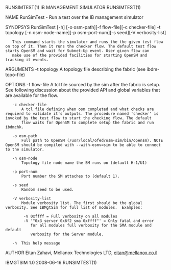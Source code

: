 RUNSIMTEST(1)                                                                              IB MANAGEMENT SIMULATOR                                                                              RUNSIMTEST(1)



NAME
       RunSimTest - Run a test over the IB management simulator

SYNOPSYS
       RunSimTest [-h] [-o osm-path][-f flow-file][-c checker-file]
          -t topology [-n osm-node-name][-p osm-port-num][-s seed][-V verbosity-list]

       This command starts the simulator and runs the the given test flow on top of it. Then it runs the checker flow. The default test flow starts OpenSM and wait for Subnet-Up event. User given flow can
       make use of the provided facilities for starting OpenSM and tracking it events.

ARGUMENTS
       -t topology
           A topology file describing the fabric (see ibdm-topo-file)

OPTIONS
       -f flow-file
           A tcl file sourced by the sim after the fabric is setup. See following discussion about the provided API and global variables that are available for the flow.

       -c checker-file
           A tcl file defining when osm completed and what checks are requierd to validate it's outputs. The procedure named 'checker' is invoked by the test flow to start the checking flow. The default
           flow waits for OpenSM to complete setup the fabric and run ibdmchk.

       -o osm-path
           Full path to OpenSM (/usr/local/ofed/osm-sim/bin/opensm). NOTE OpenSM should be compiled with --with-osmv=sim to be able to connect to the simulator.

       -n osm-node
           Topology file node name the SM runs on (default H-1/U1)

       -p port-num
           Port number the SM attaches to (default 1).

       -s seed
           Random seed to be used.

       -V verbosity-list
           Module verbosity list. The first should be the global verbosity. See IBMgtSim for full list of modules.  Examples:

            -V 0xffff = Full verbosity on all modules
            -V '"0x3 server 0x6f2 sma 0xffff"' = Only fatal and error
               for all modules full verbosity for the SMA module and default
               verbosity for the Server module.

       -h  This help message

AUTHOR
       Eitan Zahavi, Mellanox Technologies LTD, eitan@mellanox.co.il



IBMGTSIM 1.0                                                                                      2008-06-16                                                                                    RUNSIMTEST(1)
